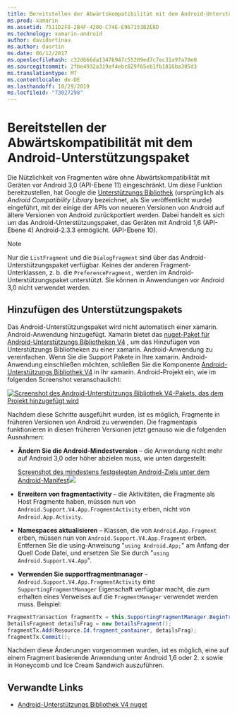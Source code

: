 ```yaml
---
title: Bereitstellen der Abwärtskompatibilität mit dem Android-Unterstützungspaket
ms.prod: xamarin
ms.assetid: 7511D2F8-2B4F-4200-C74E-E967153B2E8D
ms.technology: xamarin-android
author: davidortinau
ms.author: daortin
ms.date: 06/12/2017
ms.openlocfilehash: c32d666da1347b947c55209ed7c7ec31a97a70e0
ms.sourcegitcommit: 2fbe4932a319af4ebc829f65eb1fb1816ba305d3
ms.translationtype: MT
ms.contentlocale: de-DE
ms.lasthandoff: 10/29/2019
ms.locfileid: "73027298"
---
```

# <a name="providing-backwards-compatibility-with-the-android-support-package"></a>Bereitstellen der Abwärtskompatibilität mit dem Android-Unterstützungspaket

Die Nützlichkeit von Fragmenten wäre ohne Abwärtskompatibilität mit Geräten vor Android 3,0 (API-Ebene 11) eingeschränkt. Um diese Funktion bereitzustellen, hat Google die [Unterstützungs Bibliothek](https://developer.android.com/sdk/compatibility-library.html) (ursprünglich als *Android Compatibility Library* bezeichnet, als Sie veröffentlicht wurde) eingeführt, mit der einige der APIs von neueren Versionen von Android auf ältere Versionen von Android zurückportiert werden. Dabei handelt es sich um das Android-Unterstützungspaket, das Geräten mit Android 1,6 (API-Ebene 4) Android-2.3.3 ermöglicht. (API-Ebene 10).

> [!NOTE]
> Nur die `ListFragment` und die `DialogFragment` sind über das Android-Unterstützungspaket verfügbar. Keines der anderen Fragment-Unterklassen, z. b. die `PreferenceFragment,` werden im Android-Unterstützungspaket unterstützt. Sie können in Anwendungen vor Android 3,0 nicht verwendet werden. 

## <a name="adding-the-support-package"></a>Hinzufügen des Unterstützungspakets

Das Android-Unterstützungspaket wird nicht automatisch einer xamarin. Android-Anwendung hinzugefügt. Xamarin bietet das [nuget-Paket für Android-Unterstützungs Bibliotheken V4](https://www.nuget.org/packages/Xamarin.Android.Support.v4/) , um das Hinzufügen von Unterstützungs Bibliotheken zu einer xamarin. Android-Anwendung zu vereinfachen. Wenn Sie die Support Pakete in Ihre xamarin. Android-Anwendung einschließen möchten, schließen Sie die Komponente [Android-Unterstützungs Bibliothek V4](https://www.nuget.org/packages/Xamarin.Android.Support.v4/) in Ihr xamarin. Android-Projekt ein, wie im folgenden Screenshot veranschaulicht: 

[![Screenshot des Android-Unterstützungs Bibliothek V4-Pakets, das dem Projekt hinzugefügt wird](providing-backwards-compatibility-images/02-sml.png)](providing-backwards-compatibility-images/02.png#lightbox)

Nachdem diese Schritte ausgeführt wurden, ist es möglich, Fragmente in früheren Versionen von Android zu verwenden. Die fragmentapis funktionieren in diesen früheren Versionen jetzt genauso wie die folgenden Ausnahmen: 

- **Ändern Sie die Android-Mindestversion** &ndash; die Anwendung nicht mehr auf Android 3,0 oder höher abzielen muss, wie unten dargestellt: 

    [Screenshot des mindestens festgelegten Android-Ziels unter dem Android-Manifest![](providing-backwards-compatibility-images/03-sml.png)](providing-backwards-compatibility-images/03.png#lightbox)

- **Erweitern von fragmentactivity** &ndash; die Aktivitäten, die Fragmente als Host Fragmente haben, müssen nun von `Android.Support.V4.App.FragmentActivity` erben, nicht von `Android.App.Activity`. 

- **Namespaces aktualisieren** &ndash; Klassen, die von `Android.App.Fragment` erben, müssen nun von `Android.Support.V4.App.Fragment` erben. Entfernen Sie die using-Anweisung "`using Android.App;`" am Anfang der Quell Code Datei, und ersetzen Sie Sie durch "`using Android.Support.V4.App`". 

- **Verwenden Sie supportfragmentmanager** &ndash; `Android.Support.V4.App.FragmentActivity` eine `SupportingFragmentManager` Eigenschaft verfügbar macht, die zum erhalten eines Verweises auf die `FragmentManager` verwendet werden muss. Beispiel: 

```csharp
FragmentTransaction fragmentTx = this.SupportingFragmentManager.BeginTransaction();
DetailsFragment detailsFrag = new DetailsFragment();
fragmentTx.Add(Resource.Id.fragment_container, detailsFrag);
fragmentTx.Commit();
```

Nachdem diese Änderungen vorgenommen wurden, ist es möglich, eine auf einem Fragment basierende Anwendung unter Android 1,6 oder 2. x sowie in Honeycomb und Ice Cream Sandwich auszuführen. 

## <a name="related-links"></a>Verwandte Links

- [Android-Unterstützungs Bibliothek V4 nuget](https://www.nuget.org/packages/Xamarin.Android.Support.v4/)
